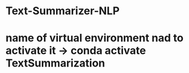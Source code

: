 # Text-Summarizer-NLP
# name of virtual environment nad to activate it -> conda activate TextSummarization